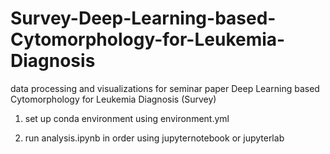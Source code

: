 # Survey-Deep-Learning-based-Cytomorphology-for-Leukemia-Diagnosis
data processing and visualizations for seminar paper Deep Learning based Cytomorphology for Leukemia Diagnosis (Survey)

1. set up conda environment using environment.yml

2. run analysis.ipynb in order using jupyternotebook or jupyterlab